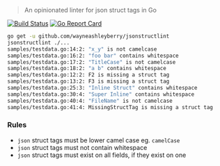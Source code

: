> An opinionated linter for json struct tags in Go

[![Build Status](https://travis-ci.org/wayneashleyberry/jsonstructlint.svg?branch=master)](https://travis-ci.org/wayneashleyberry/jsonstructlint)
[![Go Report Card](https://goreportcard.com/badge/github.com/wayneashleyberry/jsonstructlint)](https://goreportcard.com/report/github.com/wayneashleyberry/jsonstructlint)

```sh
go get -u github.com/wayneashleyberry/jsonstructlint
jsonstructlint ./...
samples/testdata.go:14:2: "x_y" is not camelcase
samples/testdata.go:16:2: "foo bar" contains whitespace
samples/testdata.go:17:2: "TitleCase" is not camelcase
samples/testdata.go:18:2: "a b" contains whitespace
samples/testdata.go:12:2: F2 is missing a struct tag
samples/testdata.go:13:2: F3 is missing a struct tag
samples/testdata.go:25:3: "Inline Struct" contains whitespace
samples/testdata.go:30:4: "Super Inline" contains whitespace
samples/testdata.go:40:4: "FileName" is not camelcase
samples/testdata.go:41:4: MissingStructTag is missing a struct tag
```

### Rules

- `json` struct tags must be lower camel case eg. `camelCase`
- `json` struct tags must not contain whitespace
- `json` struct tags must exist on all fields, if they exist on one
